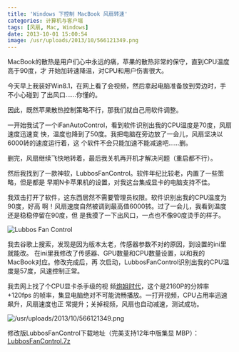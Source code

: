 ```yaml
---
title: 'Windows 下控制 MacBook 风扇转速'
categories: 计算机与客户端
tags: [风扇, Mac, Windows]
date: 2013-10-01 15:00:54
image: /usr/uploads/2013/10/566121349.png
---
```


MacBook的散热是用户们心中永远的痛，苹果的散热非常的保守，直到CPU温度高于90度，才
开始加转速降温，对CPU和用户伤害很大。

今天早上我装好Win8.1，在网上看了会视频，然后拿起电脑准备放到旁边时，手不小心碰到
了出风口……你懂的。

因此，既然苹果散热控制策略不行，那我们就自己用软件调整。

一开始我试了一个iFanAutoControl，看到软件识别出我的CPU温度是70度，风扇速度迅速变
快，温度也降到了50度。我把电脑在旁边放了一会儿，风扇坚决以6000转的速度运行着，这
个软件不会只能加速不能减速吧……删。

删完，风扇继续飞快地转着，最后我关机再开机才解决问题（重启都不行）。

然后我找到了一款神软，LubbosFanControl。软件年纪比较老，内置了一些策略，但是都是
早期N卡苹果机的设置，对我这台集成显卡的电脑支持不佳。

我双击打开了软件，这东西居然不需要管理员权限。软件识别出我的CPU温度为90度，好高
啊！风扇速度自然被调到最高值6000转。过了一会儿，我看到温度还是稳稳停留在90度，但
是我摸了一下出风口，一点也不像90度烫手的样子。

![Lubbos Fan Control](/usr/uploads/2013/10/2933104397.png)

我去谷歌上搜索，发现是因为版本太老，传感器参数不对的原因，到设置的ini里就能改。
在ini里我修改了传感器、GPU数量和CPU数量设置，以和我的MacBook对应。修改完成后，再
次启动，LubbosFanControl识别出我的CPU温度是57度，风速控制正常。

我去网上找了个CPU显卡杀手级的视
频[炮姐时代](http://www.bilibili.tv/video/av719948/)，这个是2160P的分辨率+120fps
的帧率，集显电脑绝对不可能流畅播放。一打开视频，CPU占用率迅速飙升，风扇速度也正
常提升；关掉视频，风扇也自动减速，测试成功。

![/usr/uploads/2013/10/566121349.png](/usr/uploads/2013/10/566121349.png)

修改版LubbosFanControl下载地址（完美支持12年中版集显
MBP）：[LubbosFanControl.7z](/usr/uploads/2013/10/1691255080.7z)

